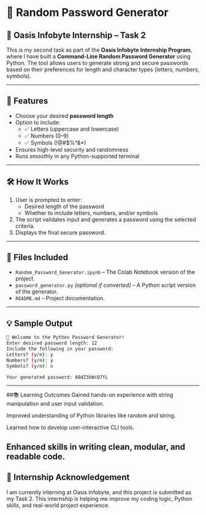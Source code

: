 # 🔐 Random Password Generator

## 🌟 Oasis Infobyte Internship – Task 2

This is my second task as part of the **Oasis Infobyte Internship Program**, where I have built a **Command-Line Random Password Generator** using Python. The tool allows users to generate strong and secure passwords based on their preferences for length and character types (letters, numbers, symbols).

---

## 🚀 Features

- Choose your desired **password length**
- Option to include:
  - ✅ Letters (uppercase and lowercase)
  - ✅ Numbers (0–9)
  - ✅ Symbols (!@#$%^&*)
- Ensures high-level security and randomness
- Runs smoothly in any Python-supported terminal

---

## 🛠️ How It Works

1. User is prompted to enter:
   - Desired length of the password
   - Whether to include letters, numbers, and/or symbols
2. The script validates input and generates a password using the selected criteria.
3. Displays the final secure password.

---

## 📁 Files Included

- `Random_Password_Generator.ipynb` – The Colab Notebook version of the project.
- `password_generator.py` *(optional if converted)* – A Python script version of the generator.
- `README.md` – Project documentation.

---

## 💡 Sample Output

```bash
🔐 Welcome to the Python Password Generator!
Enter desired password length: 12
Include the following in your password:
Letters? (y/n): y
Numbers? (y/n): y
Symbols? (y/n): n

Your generated password: A8dZ3bWcQ7fL
```
---
##📚 Learning Outcomes
Gained hands-on experience with string manipulation and user input validation.

Improved understanding of Python libraries like random and string.

Learned how to develop user-interactive CLI tools.

Enhanced skills in writing clean, modular, and readable code.
---

## 📝 Internship Acknowledgement
I am currently interning at Oasis Infobyte, and this project is submitted as my Task 2.
This internship is helping me improve my coding logic, Python skills, and real-world project experience.
